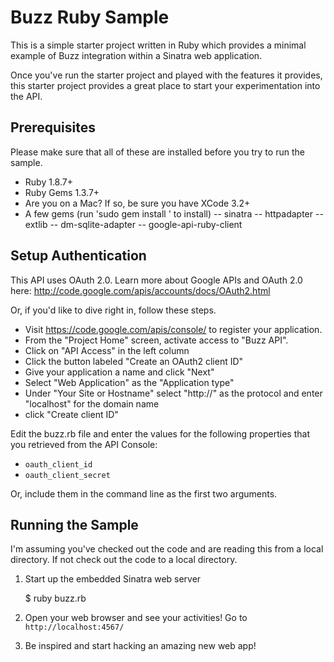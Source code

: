 # Buzz Ruby Sample
This is a simple starter project written in Ruby which provides a minimal
example of Buzz integration within a Sinatra web application.

Once you've run the starter project and played with the features it provides,
this starter project provides a great place to start your experimentation into
the API.

## Prerequisites
Please make sure that all of these are installed before you try to run the
sample.

- Ruby 1.8.7+
- Ruby Gems 1.3.7+
- Are you on a Mac? If so, be sure you have XCode 3.2+
- A few gems (run 'sudo gem install <gem name>' to install)
-- sinatra
-- httpadapter
-- extlib
-- dm-sqlite-adapter
-- google-api-ruby-client

## Setup Authentication

This API uses OAuth 2.0. Learn more about Google APIs and OAuth 2.0 here:
http://code.google.com/apis/accounts/docs/OAuth2.html

Or, if you'd like to dive right in, follow these steps.
 - Visit https://code.google.com/apis/console/ to register your application.
 - From the "Project Home" screen, activate access to "Buzz API".
 - Click on "API Access" in the left column
 - Click the button labeled "Create an OAuth2 client ID"
 - Give your application a name and click "Next"
 - Select "Web Application" as the "Application type"
 - Under "Your Site or Hostname" select "http://" as the protocol and enter
   "localhost" for the domain name
 - click "Create client ID"

Edit the buzz.rb file and enter the values for the following properties that 
you retrieved from the API Console:

 - `oauth_client_id`
 - `oauth_client_secret`

Or, include them in the command line as the first two arguments.

## Running the Sample

I'm assuming you've checked out the code and are reading this from a local
directory. If not check out the code to a local directory.

1. Start up the embedded Sinatra web server

    $ ruby buzz.rb

2. Open your web browser and see your activities! Go to `http://localhost:4567/`

3. Be inspired and start hacking an amazing new web app!
